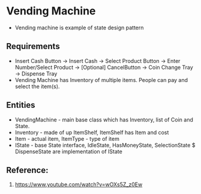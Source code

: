 # Vending Machine
- Vending machine is example of state design pattern

## Requirements
- Insert Cash Button -> Insert Cash -> Select Product Button -> Enter Number/Select Product -> [Optional] CancelButton -> Coin Change Tray -> Dispense Tray
- Vending Machine has Inventory of multiple items. People can pay and select the item(s).

## Entities
- VendingMachine - main base class which has Inventory, list of Coin and State.
- Inventory - made of up ItemShelf, ItemShelf has Item and cost
- Item - actual item, ItemType - type of item
- IState - base State interface, IdleState, HasMoneyState, SelectionState $ DispenseState are implementation of IState


## Reference:
1. https://www.youtube.com/watch?v=wOXs5Z_z0Ew